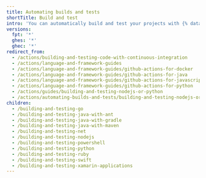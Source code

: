 ```yaml
---
title: Automating builds and tests
shortTitle: Build and test
intro: 'You can automatically build and test your projects with {% data variables.product.prodname_actions %}.'
versions:
  fpt: '*'
  ghes: '*'
  ghec: '*'
redirect_from:
  - /actions/building-and-testing-code-with-continuous-integration
  - /actions/language-and-framework-guides
  - /actions/language-and-framework-guides/github-actions-for-docker
  - /actions/language-and-framework-guides/github-actions-for-java
  - /actions/language-and-framework-guides/github-actions-for-javascript-and-typescript
  - /actions/language-and-framework-guides/github-actions-for-python
  - /actions/guides/building-and-testing-nodejs-or-python
  - /actions/automating-builds-and-tests/building-and-testing-nodejs-or-python
children:
  - /building-and-testing-go
  - /building-and-testing-java-with-ant
  - /building-and-testing-java-with-gradle
  - /building-and-testing-java-with-maven
  - /building-and-testing-net
  - /building-and-testing-nodejs
  - /building-and-testing-powershell
  - /building-and-testing-python
  - /building-and-testing-ruby
  - /building-and-testing-swift
  - /building-and-testing-xamarin-applications
---
```


